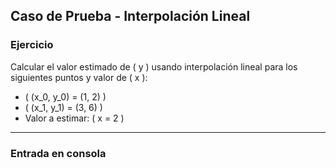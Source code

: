 ## Caso de Prueba - Interpolación Lineal

### **Ejercicio**

Calcular el valor estimado de \( y \) usando interpolación lineal para los siguientes puntos y valor de \( x \):

- \( (x_0, y_0) = (1, 2) \)
- \( (x_1, y_1) = (3, 6) \)
- Valor a estimar: \( x = 2 \)

---

### **Entrada en consola**


